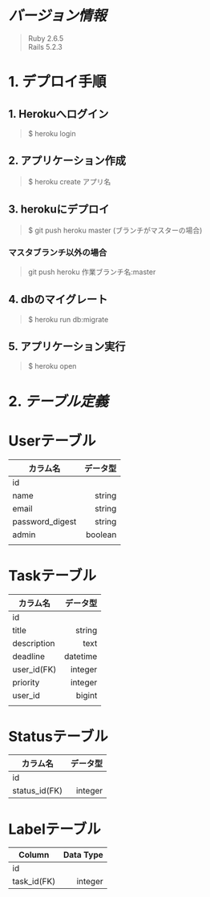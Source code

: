 # *バージョン情報*
> Ruby 2.6.5    
Rails 5.2.3

# 1. デプロイ手順

## 1. Herokuへログイン  
  > $ heroku login

## 2. アプリケーション作成  
  > $ heroku create アプリ名

## 3. herokuにデプロイ  
  > $ git push heroku master (ブランチがマスターの場合)

  ### マスタブランチ以外の場合

  > git push heroku 作業ブランチ名:master

## 4. dbのマイグレート  
  > $ heroku run db:migrate

## 5. アプリケーション実行
  > $ heroku open

  # 2. *テーブル定義*

# Userテーブル

| カラム名            | データ型    |
| --------------- | ------: |
| id              |         |
| name            | string  |
| email           | string  |
| password_digest | string  |
| admin           | boolean |
|                 |         |


# Taskテーブル

| カラム名        | データ型     |
| ----------- | -------: |
| id          |          |
| title       | string   |
| description | text     |
| deadline    | datetime |
| user_id(FK) | integer  |
| priority    | integer  |
| user_id     | bigint   |
|             |          |


# Statusテーブル

| カラム名       | データ型 |
| ------------- | --------: |
| id            |           |
| status_id(FK) | integer   |



# Labelテーブル

| Column      | Data Type |
| ----------- | --------: |
| id          |           |
| task_id(FK) | integer   |